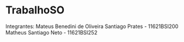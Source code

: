 # TrabalhoSO

Integrantes:
Mateus Benedini de Oliveira Santiago Prates - 11621BSI200
Matheus Santiago Neto - 11621BSI252

